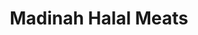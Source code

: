 ---
title: "Madinah Halal Meats"
url: /auckland/madinah-halal-meats-hillsborough-road/
shop: butcher
---